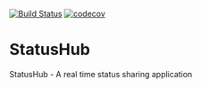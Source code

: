[![Build Status](https://travis-ci.org/jenasubodh/statushub-ios.svg?branch=master)](https://travis-ci.org/jenasubodh/statushub-ios)
[![codecov](https://codecov.io/gh/jenasubodh/statushub-ios/branch/master/graph/badge.svg)](https://codecov.io/gh/jenasubodh/statushub-ios)

# StatusHub
StatusHub - A real time status sharing application
